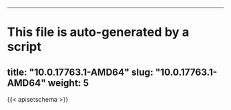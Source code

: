 
---
# This file is auto-generated by a script
title: "10.0.17763.1-AMD64"
slug: "10.0.17763.1-AMD64"
weight: 5
---

{{< apisetschema >}}

